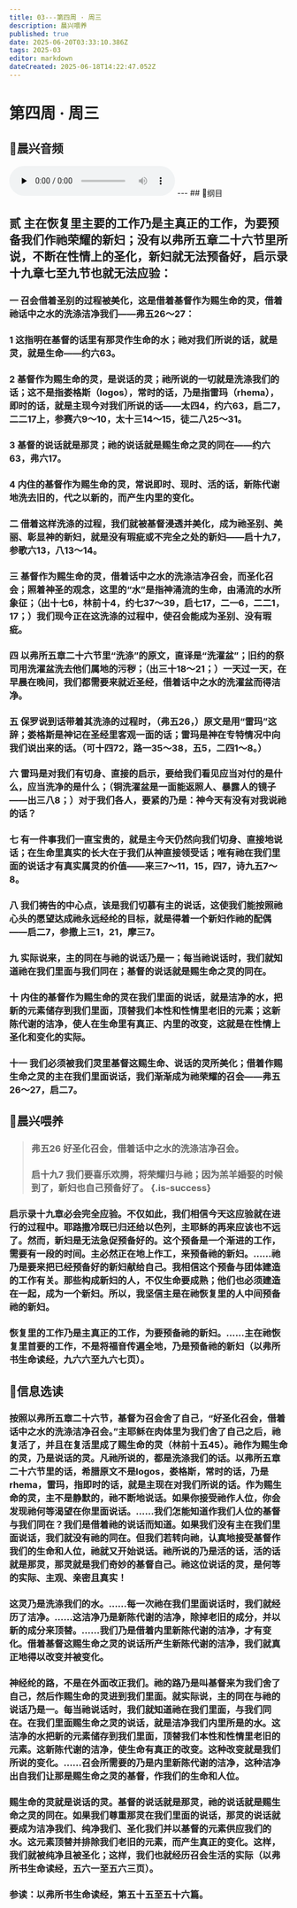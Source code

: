 ```yaml
---
title: 03---第四周 · 周三
description: 晨兴喂养
published: true
date: 2025-06-20T03:33:10.386Z
tags: 2025-03
editor: markdown
dateCreated: 2025-06-18T14:22:47.052Z
---
```


# 第四周 · 周三
## 🎵晨兴音频
<audio id="audio" controls="" preload="none">
      <source id="mp3" src="/2025-03/week4/week4day3.mp3">
</audio>
---
## 📖纲目

## 贰    主在恢复里主要的工作乃是主真正的工作，为要预备我们作祂荣耀的新妇；没有以弗所五章二十六节里所说，不断在性情上的圣化，新妇就无法预备好，启示录十九章七至九节也就无法应验：

### 一    召会借着圣别的过程被美化，这是借着基督作为赐生命的灵，借着祂话中之水的洗涤洁净我们——弗五26～27：

### 1    这指明在基督的话里有那灵作生命的水；祂对我们所说的话，就是灵，就是生命——约六63。

### 2    基督作为赐生命的灵，是说话的灵；祂所说的一切就是洗涤我们的话；这不是指娄格斯（logos），常时的话，乃是指雷玛（rhema），即时的话，就是主现今对我们所说的话——太四4，约六63，启二7，二二17上，参赛六9～10，太十三14～15，徒二八25～31。

### 3    基督的说话就是那灵；祂的说话就是赐生命之灵的同在——约六63，弗六17。

### 4    内住的基督作为赐生命的灵，常说即时、现时、活的话，新陈代谢地洗去旧的，代之以新的，而产生内里的变化。

### 二    借着这样洗涤的过程，我们就被基督浸透并美化，成为祂圣别、美丽、彰显神的新妇，就是没有瑕疵或不完全之处的新妇——启十九7，参歌六13，八13～14。

### 三    基督作为赐生命的灵，借着话中之水的洗涤洁净召会，而圣化召会；照着神圣的观念，这里的“水”是指神涌流的生命，由涌流的水所象征；（出十七6，林前十4，约七37～39，启七17，二一6，二二1，17；）我们现今正在这洗涤的过程中，使召会能成为圣别、没有瑕疵。

### 四    以弗所五章二十六节里“洗涤”的原文，直译是“洗濯盆”；旧约的祭司用洗濯盆洗去他们属地的污秽；（出三十18～21；）一天过一天，在早晨在晚间，我们都需要来就近圣经，借着话中之水的洗濯盆而得洁净。

### 五    保罗说到话带着其洗涤的过程时，（弗五26，）原文是用“雷玛”这辞；娄格斯是神记在圣经里客观一面的话；雷玛是神在专特情况中向我们说出来的话。（可十四72，路一35～38，五5，二四1～8。）

### 六    雷玛是对我们有切身、直接的启示，要给我们看见应当对付的是什么，应当洗净的是什么；（铜洗濯盆是一面能返照人、暴露人的镜子——出三八8；）对于我们各人，要紧的乃是：神今天有没有对我说祂的话？

### 七    有一件事我们一直宝贵的，就是主今天仍然向我们切身、直接地说话；在生命里真实的长大在于我们从神直接领受话；唯有祂在我们里面的说话才有真实属灵的价值——来三7～11，15，四7，诗九五7～8。

### 八    我们祷告的中心点，该是我们切慕有主的说话，这使我们能按照祂心头的愿望达成祂永远经纶的目标，就是得着一个新妇作祂的配偶——启二7，参撒上三1，21，摩三7。

### 九    实际说来，主的同在与祂的说话乃是一；每当祂说话时，我们就知道祂在我们里面与我们同在；基督的说话就是赐生命之灵的同在。

### 十    内住的基督作为赐生命的灵在我们里面的说话，就是洁净的水，把新的元素储存到我们里面，顶替我们本性和性情里老旧的元素；这新陈代谢的洁净，使人在生命里有真正、内里的改变，这就是在性情上圣化和变化的实际。

### 十一    我们必须被我们灵里基督这赐生命、说话的灵所美化；借着作赐生命之灵的主在我们里面说话，我们渐渐成为祂荣耀的召会——弗五26～27，启二7。

## 📖晨兴喂养

>### **弗五26**    **好圣化召会，借着话中之水的洗涤洁净召会。**
>
>### **启十九7**    **我们要喜乐欢腾，将荣耀归与祂；因为羔羊婚娶的时候到了，新妇也自己预备好了。** {.is-success}

### 启示录十九章必会完全应验。不仅如此，我们相信今天这应验就在进行的过程中。耶路撒冷既已归还给以色列，主耶稣的再来应该也不远了。然而，新妇是无法急促预备好的。这个预备是一个渐进的工作，需要有一段的时间。主必然正在地上作工，来预备祂的新妇。……祂乃是要来把已经预备好的新妇献给自己。我相信这个预备与团体建造的工作有关。那些构成新妇的人，不仅生命要成熟；他们也必须建造在一起，成为一个新妇。所以，我坚信主是在祂恢复里的人中间预备祂的新妇。

### 恢复里的工作乃是主真正的工作，为要预备祂的新妇。……主在祂恢复里首要的工作，不是将福音传遍全地，乃是预备祂的新妇（以弗所书生命读经，九六六至九六七页）。

## 📖信息选读

### 按照以弗所五章二十六节，基督为召会舍了自己，“好圣化召会，借着话中之水的洗涤洁净召会。”主耶稣在肉体里为我们舍了自己之后，祂复活了，并且在复活里成了赐生命的灵（林前十五45）。祂作为赐生命的灵，乃是说话的灵。凡祂所说的，都是洗涤我们的话。以弗所五章二十六节里的话，希腊原文不是logos，娄格斯，常时的话，乃是rhema，雷玛，指即时的话，就是主现在对我们所说的话。作为赐生命的灵，主不是静默的，祂不断地说话。如果你接受祂作人位，你会发现祂何等渴望在你里面说话。……我们怎能知道作我们人位的基督与我们同在？我们是借着祂的说话而知道。如果我们没有主在我们里面说话，我们就没有祂的同在。但我们若转向祂，认真地接受基督作我们的生命和人位，祂就又开始说话。祂所说的乃是活的话，活的话就是那灵，那灵就是我们奇妙的基督自己。祂这位说话的灵，是何等的实际、主观、亲密且真实！

### 这灵乃是洗涤我们的水。……每一次祂在我们里面说话时，我们就经历了洁净。……这洁净乃是新陈代谢的洁净，除掉老旧的成分，并以新的成分来顶替。……我们乃是借着内里新陈代谢的洁净，才有变化。借着基督这赐生命之灵的说话所产生新陈代谢的洁净，我们就真正地得以改变并被变化。

### 神经纶的路，不是在外面改正我们。祂的路乃是叫基督来为我们舍了自己，然后作赐生命的灵进到我们里面。就实际说，主的同在与祂的说话乃是一。每当祂说话时，我们就知道祂在我们里面，与我们同在。在我们里面赐生命之灵的说话，就是洁净我们内里所是的水。这洁净的水把新的元素储存到我们里面，顶替我们本性和性情里老旧的元素。这新陈代谢的洁净，使生命有真正的改变。这种改变就是我们所说的变化。……召会所需要的乃是内里新陈代谢的洁净，这种洁净出自我们让那是赐生命之灵的基督，作我们的生命和人位。

### 赐生命的灵就是说话的灵。基督的说话就是那灵，祂的说话就是赐生命之灵的同在。如果我们尊重那灵在我们里面的说话，那灵的说话就要成为洁净我们、纯净我们、圣化我们并以基督的元素供应我们的水。这元素顶替并排除我们老旧的元素，而产生真正的变化。这样，我们就被纯净且被圣化；这样，我们也就经历召会生活的实际（以弗所书生命读经，五六一至五六三页）。

### 参读：以弗所书生命读经，第五十五至五十六篇。
<!-- Google tag (gtag.js) -->
<script async src="https://www.googletagmanager.com/gtag/js?id=G-1P8709Z16T"></script>
<script>
  window.dataLayer = window.dataLayer || [];
  function gtag(){dataLayer.push(arguments);}
  gtag('js', new Date());

  gtag('config', 'G-1P8709Z16T');
</script>